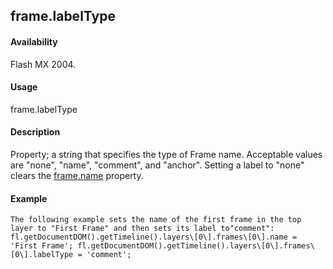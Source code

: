 ## frame.labelType

#### Availability

Flash MX 2004.

#### Usage

frame.labelType

#### Description

Property; a string that specifies the type of Frame name. Acceptable values are "none", "name", "comment", and
"anchor". Setting a label to "none" clears the [frame.name](#_bookmark621) property.

#### Example

```
The following example sets the name of the first frame in the top layer to "First Frame" and then sets its label to"comment":
fl.getDocumentDOM().getTimeline().layers\[0\].frames\[0\].name = 'First Frame'; fl.getDocumentDOM().getTimeline().layers\[0\].frames\[0\].labelType = 'comment';

```